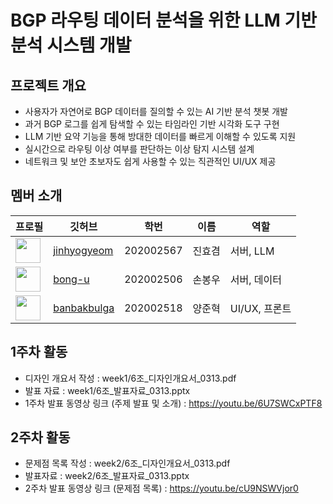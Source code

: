 # BGP 라우팅 데이터 분석을 위한 LLM 기반 분석 시스템 개발

## 프로젝트 개요
- 사용자가 자연어로 BGP 데이터를 질의할 수 있는 AI 기반 분석 챗봇 개발
- 과거 BGP 로그를 쉽게 탐색할 수 있는 타임라인 기반 시각화 도구 구현
- LLM 기반 요약 기능을 통해 방대한 데이터를 빠르게 이해할 수 있도록 지원
- 실시간으로 라우팅 이상 여부를 판단하는 이상 탐지 시스템 설계
- 네트워크 및 보안 초보자도 쉽게 사용할 수 있는 직관적인 UI/UX 제공


## 멤버 소개
| 프로필 | 깃허브 | 학번 | 이름 | 역할 |
| --- | --- | --- | --- | --- |
| <img src="https://github.com/jinhyogyeom.png" width="40"> | [jinhyogyeom](https://github.com/jinhyogyeom) | 202002567 | 진효겸 | 서버, LLM |
| <img src="https://github.com/bong-u.png" width="40"> | [bong-u](https://github.com/bong-u) | 202002506 | 손봉우 | 서버, 데이터 |
| <img src="https://github.com/banbakbulga.png" width="40"> | [banbakbulga](https://github.com/banbakbulga) | 202002518 | 양준혁 | UI/UX, 프론트 |



## 1주차 활동
- 디자인 개요서 작성 : week1/6조_디자인개요서_0313.pdf
- 발표 자료 : week1/6조_발표자료_0313.pptx
- 1주차 발표 동영상 링크 (주제 발표 및 소개) : https://youtu.be/6U7SWCxPTF8

## 2주차 활동
- 문제점 목록 작성 : week2/6조_디자인개요서_0313.pdf
- 발표자료 : week2/6조_발표자료_0313.pptx
- 2주차 발표 동영상 링크 (문제점 목록) : https://youtu.be/cU9NSWVjor0


